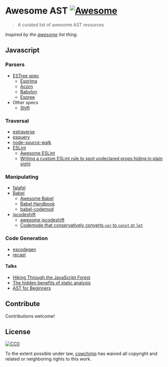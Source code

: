 # Awesome AST [![Awesome](https://cdn.rawgit.com/sindresorhus/awesome/d7305f38d29fed78fa85652e3a63e154dd8e8829/media/badge.svg)](https://github.com/sindresorhus/awesome)

> A curated list of awesome AST resources

*Inspired by the [awesome](https://github.com/sindresorhus/awesome) list thing.*

## Javascript

### Parsers

- [ESTree spec](https://github.com/estree/estree)
  - [Esprima](https://github.com/jquery/esprima)
  - [Acorn](https://github.com/ternjs/acorn)
  - [Babylon](https://github.com/babel/babylon)
  - [Espree](https://github.com/eslint/espree)
- Other specs
  - [Shift](https://github.com/shapesecurity/shift-parser-js)

### Traversal

- [estraverse](https://github.com/estools/estraverse)
- [esquery](https://github.com/estools/esquery)
- [node-source-walk](https://github.com/mrjoelkemp/node-source-walk)
- [ESLint](https://eslint.org)
  - [Awesome ESLint](https://github.com/dustinspecker/awesome-eslint)
  - [Writing a custom ESLint rule to spot undeclared props hiding in plain sight](http://blog.cowchimp.com/writing-a-custom-eslint-rule-to-spot-undeclared-props)

### Manipulating

- [falafel](https://github.com/substack/node-falafel)
- [Babel](https://github.com/babel/babel)
  - [Awesome Babel](https://github.com/babel/awesome-babel)
  - [Babel Handbook](https://github.com/thejameskyle/babel-handbook)
  - [babel-codemod](https://github.com/square/babel-codemod)
- [jscodeshift](https://github.com/facebook/jscodeshift)
  - [awesome jscodeshift](https://github.com/sejoker/awesome-jscodeshift)
  - [Codemode that conservatively converts `var` to `const` or `let`](https://github.com/cpojer/js-codemod/blob/master/transforms/no-vars.js)

### Code Generation

- [escodegen](https://github.com/estools/escodegen)
- [recast](https://github.com/benjamn/recast)

#### Talks

- [Hiking Through the JavaScript Forest](https://channel9.msdn.com/Blogs/seattlejs/2016-01-14-02)
- [The hidden benefits of static analysis](https://www.youtube.com/watch?v=3ZqTvexCtZM)
- [AST for Beginners](https://www.youtube.com/watch?v=CFQBHy8RCpg)

## Contribute

Contributions welcome!

## License

[![CC0](http://i.creativecommons.org/p/zero/1.0/88x31.png)](http://creativecommons.org/publicdomain/zero/1.0/)

To the extent possible under law, [cowchimp](https://github.com/cowchimp) has waived all copyright and related or neighboring rights to this work.
